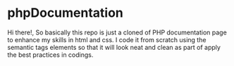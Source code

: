 # phpDocumentation
Hi there!, So basically this repo is just a cloned of PHP documentation page to enhance my skills in html and css. I code it from scratch using the semantic tags elements so that it will look neat and clean as part of apply the best practices in codings.
